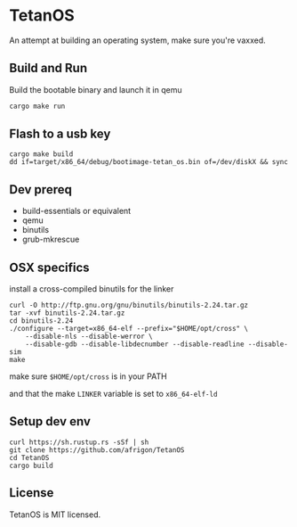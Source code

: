 # TetanOS
An attempt at building an operating system, make sure you're vaxxed.

## Build and Run

Build the bootable binary and launch it in qemu

```sh
cargo make run
```

## Flash to a usb key

	cargo make build
	dd if=target/x86_64/debug/bootimage-tetan_os.bin of=/dev/diskX && sync

## Dev prereq

- build-essentials or equivalent
- qemu
- binutils
- grub-mkrescue

## OSX specifics

install a cross-compiled binutils for the linker

	curl -O http://ftp.gnu.org/gnu/binutils/binutils-2.24.tar.gz
	tar -xvf binutils-2.24.tar.gz
	cd binutils-2.24
	./configure --target=x86_64-elf --prefix="$HOME/opt/cross" \
		--disable-nls --disable-werror \
		--disable-gdb --disable-libdecnumber --disable-readline --disable-sim
	make
	
make sure `$HOME/opt/cross` is in your PATH

and that the make `LINKER` variable is set to `x86_64-elf-ld`

## Setup dev env

	curl https://sh.rustup.rs -sSf | sh
	git clone https://github.com/afrigon/TetanOS
	cd TetanOS
	cargo build

## License

TetanOS is MIT licensed.

